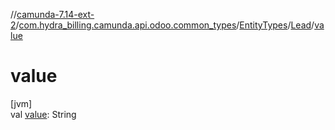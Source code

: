 //[camunda-7.14-ext-2](../../../../index.md)/[com.hydra_billing.camunda.api.odoo.common_types](../../index.md)/[EntityTypes](../index.md)/[Lead](index.md)/[value](value.md)

# value

[jvm]\
val [value](value.md): String
